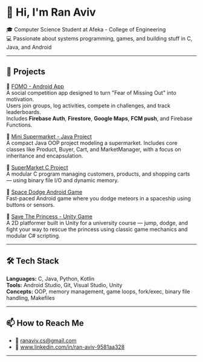 # 👋 Hi, I'm Ran Aviv

🎓 Computer Science Student at Afeka - College of Engineering  
💻 Passionate about systems programming, games, and building stuff in C, Java, and Android  


---

## 💼 Projects

📱 [FOMO - Android App](https://github.com/Ranavivcs/FOMO_App)  
A social competition app designed to turn "Fear of Missing Out" into motivation.  
Users join groups, log activities, compete in challenges, and track leaderboards.  
Includes **Firebase Auth**, **Firestore**, **Google Maps**, **FCM push**, and Firebase Functions.

🧰 [Mini Supermarket - Java Project](https://github.com/Ranavivcs/MiniSupermarket-Java)  
A compact Java OOP project modeling a supermarket. Includes core classes like Product, Buyer, Cart, and MarketManager, with a focus on inheritance and encapsulation.

🛒 [SuperMarket C Project](https://github.com/Ranavivcs/SuperMarket_C_Project)  
A modular C program managing customers, products, and shopping carts — using binary file I/O and dynamic memory.

🚀 [Space Dodge Android Game](https://github.com/Ranavivcs/DodgeGameApp)  
Fast-paced Android game where you dodge meteors in a spaceship using buttons or sensors.

👑 [Save The Princess - Unity Game](https://Ranavivcs/Unity_Game_Project)  
A 2D platformer built in Unity for a university course — jump, dodge, and fight your way to rescue the princess using classic game mechanics and modular C# scripting.

---

## 🛠 Tech Stack

**Languages:** C, Java, Python, Kotlin  
**Tools:** Android Studio, Git, Visual Studio, Unity  
**Concepts:** OOP, memory management, game loops, fork/exec, binary file handling, Makefiles

---

## 📫 How to Reach Me

- 📧 ranaviv.cs@gmail.com  
- 💼 www.linkedin.com/in/ran-aviv-9581aa328



---
